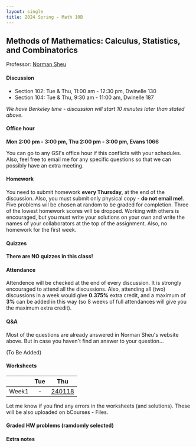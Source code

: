 ```yaml
---
layout: single
title: 2024 Spring - Math 10B
---
```



## Methods of Mathematics: Calculus, Statistics, and Combinatorics

Professor: [Norman Sheu](https://sites.google.com/view/normansheu/teaching/math-10b-spring-2024?authuser=1)

#### Discussion

* Section 102: Tue & Thu, 11:00 am - 12:30 pm, Dwinelle 130
* Section 104: Tue & Thu, 9:30 am - 11:00 am, Dwinelle 187

*We have Berkeley time - discussion will start 10 minutes later than stated above.*

#### Office hour

**Mon 2:00 pm - 3:00 pm, Thu 2:00 pm - 3:00 pm, Evans 1066**

You can go to any GSI's office hour if this conflicts with your schedules. Also, feel free to email me for any specific questions so that we can possibly have an extra meeting.

#### Homework

You need to submit homework **every Thursday**, at the end of the discussion. Also, you must submit only physical copy - **do not email me!**. Five problems wil be chosen at random to be graded for completion. Three of the lowest homework scores will be dropped. Working with others is encouraged, but you must write your solutions on your own and write the names of your collaborators at the top of the assignment.
Also, no homework for the first week.

#### Quizzes

**There are NO quizzes in this class!**

#### Attendance

Attendence will be checked at the end of every discussion. It is strongly encouraged to attend all the discussions. Also, attending all (two) discussions in a week would give **0.375%** extra credit, and a maximum of **3%** can be added in this way (so 8 weeks of full attendances will give you the maximum extra credit).

#### Q&A

Most of the questions are already answered in Norman Sheu's website above.
But in case you haven't find an answer to your question...

(To Be Added)

#### Worksheets


| | Tue | Thu |
| --- | :---: | :---: |
| Week1 | - | [240118](worksheets/SyllabusReview.pdf) |



Let me know if you find any errors in the worksheets (and solutions).
These will be also uploaded on bCourses - Files.

#### Graded HW problems (ramdomly selected)


#### Extra notes
